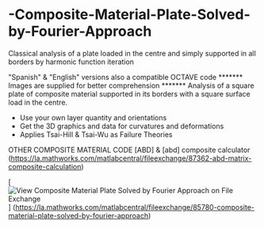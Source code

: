 # -Composite-Material-Plate-Solved-by-Fourier-Approach
Classical analysis of a plate loaded in the centre and simply supported in all borders by harmonic function iteration

"Spanish" & "English" versions also a compatible OCTAVE code
******* Images are supplied for better comprehension *******
Analysis of a square plate of composite material supported in its borders with a square surface load in the centre.
* Use your own layer quantity and orientations
* Get the 3D graphics and data for curvatures and deformations
* Applies Tsai-Hill & Tsai-Wu as Failure Theories

OTHER COMPOSITE MATERIAL CODE
    [ABD] & [abd] composite calculator
(https://la.mathworks.com/matlabcentral/fileexchange/87362-abd-matrix-composite-calculation)

[![View Composite Material Plate Solved by Fourier Approach on File Exchange](https://www.mathworks.com/matlabcentral/images/matlab-file-exchange.svg)]
(https://la.mathworks.com/matlabcentral/fileexchange/85780-composite-material-plate-solved-by-fourier-approach)
